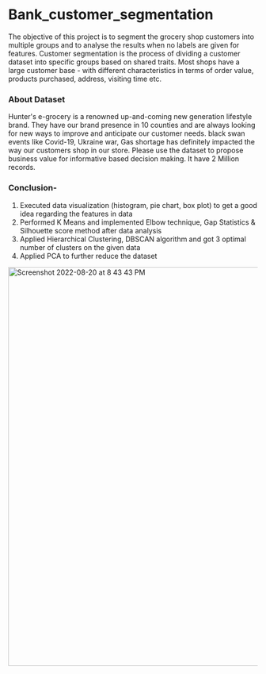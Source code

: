 # Bank_customer_segmentation
The objective of this project is to segment the grocery shop customers into multiple groups and to analyse the results when no labels are given for features.
Customer segmentation is the process of dividing a customer dataset into specific groups based on shared traits. Most shops have a large customer base - with different characteristics in terms of 
order value, products purchased, address, visiting time etc.
### About Dataset
Hunter's e-grocery is a renowned up-and-coming new generation lifestyle brand. They have our brand presence in 10 counties and are always looking for new ways to improve and anticipate our customer needs. 
black swan events like Covid-19, Ukraine war, Gas shortage has definitely impacted the way our customers shop in our store. Please use the dataset to propose business value for informative based 
decision making. It have 2 Million records.
### Conclusion-

1. Executed data visualization (histogram, pie chart, box plot) to get a good idea regarding the features in data 
2. Performed K Means and implemented Elbow technique, Gap Statistics & Silhouette score method after data analysis
3. Applied Hierarchical Clustering, DBSCAN algorithm and got 3 optimal number of clusters on the given data
4. Applied PCA to further reduce the dataset

<img width="804" alt="Screenshot 2022-08-20 at 8 43 43 PM" src="https://user-images.githubusercontent.com/97120462/185753724-410078db-a1d8-47d8-bd13-6f67ed8d1d23.png">

